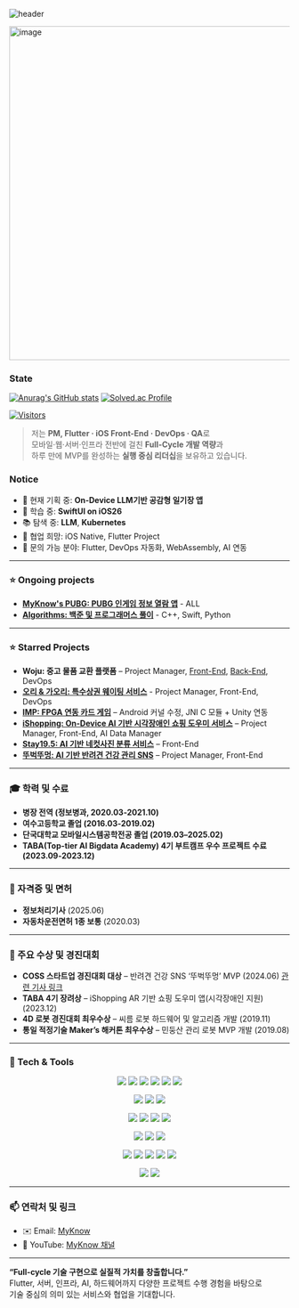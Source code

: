 ![header](https://capsule-render.vercel.app/api?type=wave&color=auto&height=300&section=header&text=Hello+World!&fontSize=90)


  <img width="855" height="600" alt="image" src="https://github.com/user-attachments/assets/b6b54319-31eb-4ab5-b1b6-ba816c1f4912" />


### State
[![Anurag's GitHub stats](https://github-readme-stats.vercel.app/api?username=myknow)](https://github.com/anuraghazra/github-readme-stats)
[![Solved.ac Profile](http://mazassumnida.wtf/api/v2/generate_badge?boj=myknow00)](https://solved.ac/myknow00/)

[![Visitors](https://myhits.vercel.app/api/hit/https%3A%2F%2Fgithub.com%2FMyKnow%2F?color=blue&label=Visitors&size=small)](https://myhits.vercel.app)
> 저는 **PM, Flutter · iOS Front-End · DevOps · QA**로  
> 모바일·웹·서버·인프라 전반에 걸친 **Full‑Cycle 개발 역량**과  
> 하루 만에 MVP를 완성하는 **실행 중심 리더십**을 보유하고 있습니다.

### Notice
- 🔭 현재 기획 중: **On-Device LLM기반 공감형 일기장 앱**  
- 🌱 학습 중: **SwiftUI on iOS26**
- 📚 탐색 중: **LLM**, **Kubernetes**  
- 👯 협업 희망: iOS Native, Flutter Project
- 💬 문의 가능 분야: Flutter, DevOps 자동화, WebAssembly, AI 연동 


---

### ⭐️ Ongoing projects

- [**MyKnow's PUBG: PUBG 인게임 정보 열람 앱**](https://github.com/MyKnow/myknow-pubg) - ALL
- [**Algorithms: 백준 및 프로그래머스 풀이**](https://github.com/MyKnow/algorithms) - C++, Swift, Python

---

### ⭐️ Starred Projects

- **Woju: 중고 물품 교환 플랫폼** – Project Manager, [Front-End](https://github.com/MyKnow/woju), [Back-End](https://github.com/MyKnow/woju_backend), DevOps
- [**오리 & 가오리: 특수상권 웨이팅 서비스**](https://github.com/MyKnow/OrRe) - Project Manager, Front-End, DevOps
- [**IMP: FPGA 연동 카드 게임**](https://github.com/MyKnow/IMP) – Android 커널 수정, JNI C 모듈 + Unity 연동  
- [**iShopping: On-Device AI 기반 시각장애인 쇼핑 도우미 서비스**](https://github.com/MyKnow/ishopping) – Project Manager, Front-End, AI Data Manager
- [**Stay19.5: AI 기반 네컷사진 분류 서비스**](https://github.com/MyKnow/Stay19.5) – Front-End 
- [**뚜벅뚜멍: AI 기반 반려견 건강 관리 SNS**](https://github.com/MyKnow/b2gin) – Project Manager, Front-End

---

### 🎓 학력 및 수료

- **병장 전역 (정보병과, 2020.03-2021.10)**  
- **여수고등학교 졸업 (2016.03-2019.02)**  
- **단국대학교 모바일시스템공학전공 졸업 (2019.03–2025.02)**  
- **TABA(Top-tier AI Bigdata Academy) 4기 부트캠프  우수 프로젝트 수료 (2023.09-2023.12)**

---

### 📜 자격증 및 면허

- **정보처리기사** (2025.06)  
- **자동차운전면허 1종 보통** (2020.03)

---

### 🥇 주요 수상 및 경진대회

- **COSS 스타트업 경진대회 대상** – 반려견 건강 SNS ‘뚜벅뚜멍’ MVP (2024.06) [관련 기사 링크](https://www.dankook.ac.kr/widget/web/kor/dku-today?p_p_id=Bbs_WAR_bbsportlet&p_p_lifecycle=0&p_p_state=normal&p_p_mode=view&_Bbs_WAR_bbsportlet_orderBy=createDate&_Bbs_WAR_bbsportlet_curPage=21&_Bbs_WAR_bbsportlet_action=view_message&_Bbs_WAR_bbsportlet_messageId=787712)
- **TABA 4기 장려상** – iShopping AR 기반 쇼핑 도우미 앱(시각장애인 지원)  (2023.12)
- **4D 로봇 경진대회 최우수상** – 씨름 로봇 하드웨어 및 알고리즘 개발 (2019.11)
- **통일 적정기술 Maker’s 해커톤 최우수상** – 민둥산 관리 로봇 MVP 개발 (2019.08)

---

### 🧰 Tech & Tools

<p align="center">
  <img src="https://img.shields.io/badge/-Swift-FA7343?style=flat&logo=swift&logoColor=white" />  <img src="https://img.shields.io/badge/-SwiftUI-30B754?style=flat&logo=swift&logoColor=white" />  <img src="https://img.shields.io/badge/-Xcode-1575F9?style=flat&logo=xcode&logoColor=white" />  <img src="https://img.shields.io/badge/-SwiftUI-30B754?style=flat&logo=swift&logoColor=white" />  <img src="https://img.shields.io/badge/-ARKit-0FAEFF?style=flat&logo=apple&logoColor=white" />  <img src="https://img.shields.io/badge/-Core%20ML-100000?style=flat&logo=apple&logoColor=white" />  

<p align="center">
  <img src="https://img.shields.io/badge/-Flutter-02569B?style=flat&logo=flutter&logoColor=white" />  <img src="https://img.shields.io/badge/-Dart-0175C2?style=flat&logo=dart&logoColor=white" />  <img src="https://img.shields.io/badge/-WebAssembly-E34F26?style=flat&logo=webassembly&logoColor=white" />
  
<p align="center">
  <img src="https://img.shields.io/badge/-Node.js-3C873A?style=flat&logo=node.js&logoColor=white" />  <img src="https://img.shields.io/badge/-Express-404D59?style=flat" />  <img src="https://img.shields.io/badge/-MongoDB-4DB33D?style=flat&logo=mongodb&logoColor=white" />  <img src="https://img.shields.io/badge/-Firebase-FFA611?style=flat&logo=firebase&logoColor=white" />  
  
<p align="center">
  <img src="https://img.shields.io/badge/-Docker-2496ED?style=flat&logo=docker&logoColor=white" />  <img src="https://img.shields.io/badge/-Nginx-009639?style=flat&logo=nginx&logoColor=white" />  <img src="https://img.shields.io/badge/-Linux-FCC624?style=flat&logo=linux&logoColor=white" />  
  
<p align="center">
  <img src="https://img.shields.io/badge/-C%2FC++-00599C?style=flat&logo=c%2B%2B&logoColor=white" />  <img src="https://img.shields.io/badge/-ROS-22314E?style=flat&logo=ros&logoColor=white" />  <img src="https://img.shields.io/badge/-OpenCV-5C3EE8?style=flat&logo=opencv&logoColor=white" />  <img src="https://img.shields.io/badge/-JNI-12005E?style=flat" />  <img src="https://img.shields.io/badge/-Unity-000000?style=flat&logo=unity&logoColor=white" />
  
<p align="center">
  <img src="https://img.shields.io/badge/-Python-black?style=flat&logo=python&logoColor=white" />  <img src="https://img.shields.io/badge/-Google%20Colab-4285F4?style=flat&logo=googlecolab&logoColor=white" />

---

### 📫 연락처 및 링크

- ✉️ Email: [MyKnow](myknow00@naver.com)
- 🎥 YouTube: [MyKnow 채널](https://www.youtube.com/@my_know)

---

**“Full‑cycle 기술 구현으로 실질적 가치를 창출합니다.”**  
Flutter, 서버, 인프라, AI, 하드웨어까지 다양한 프로젝트 수행 경험을 바탕으로  
기술 중심의 의미 있는 서비스와 협업을 기대합니다.
